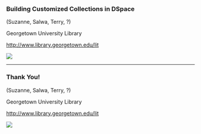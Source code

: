 ### Building Customized Collections in DSpace

(Suzanne, Salwa, Terry, ?)

Georgetown University Library

http://www.library.georgetown.edu/lit

![](https://www.library.georgetown.edu/sites/default/files/library-logo.png)

---
### Thank You!

(Suzanne, Salwa, Terry, ?)

Georgetown University Library

http://www.library.georgetown.edu/lit

![](https://www.library.georgetown.edu/sites/default/files/library-logo.png)
